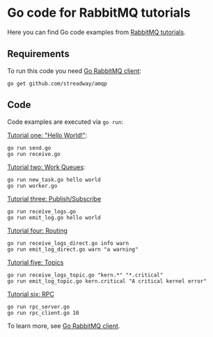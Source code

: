 # Go code for RabbitMQ tutorials


Here you can find Go code examples from [RabbitMQ tutorials](https://www.rabbitmq.com/getstarted.html).


## Requirements

To run this code you need [Go RabbitMQ client](https://github.com/streadway/amqp):

    go get github.com/streadway/amqp


## Code

Code examples are executed via `go run`:

[Tutorial one: "Hello World!"](https://www.rabbitmq.com/tutorial-one-go.html):

    go run send.go
    go run receive.go

[Tutorial two: Work Queues](https://www.rabbitmq.com/tutorial-two-go.html):

    go run new_task.go hello world
    go run worker.go

[Tutorial three: Publish/Subscribe](https://www.rabbitmq.com/tutorial-three-go.html)

    go run receive_logs.go
    go run emit_log.go hello world

[Tutorial four: Routing](https://www.rabbitmq.com/tutorial-four-go.html)

    go run receive_logs_direct.go info warn
    go run emit_log_direct.go warn "a warning"

[Tutorial five: Topics](https://www.rabbitmq.com/tutorial-five-go.html)

    go run receive_logs_topic.go "kern.*" "*.critical"
    go run emit_log_topic.go kern.critical "A critical kernel error"

[Tutorial six: RPC](https://www.rabbitmq.com/tutorial-six-go.html)

    go run rpc_server.go
    go run rpc_client.go 10

To learn more, see [Go RabbitMQ client](https://github.com/streadway/amqp).
